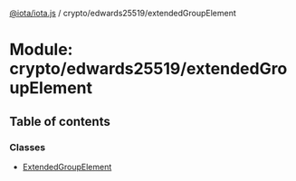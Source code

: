 [@iota/iota.js](../README.md) / crypto/edwards25519/extendedGroupElement

# Module: crypto/edwards25519/extendedGroupElement

## Table of contents

### Classes

- [ExtendedGroupElement](../classes/crypto_edwards25519_extendedGroupElement.ExtendedGroupElement.md)

